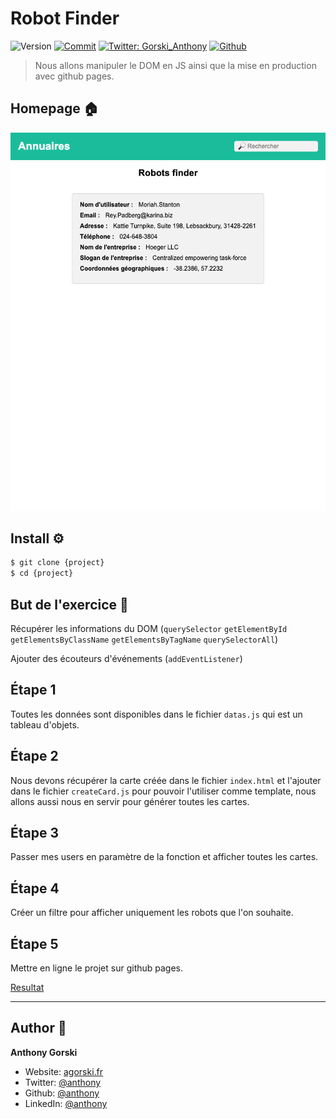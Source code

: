 # Robot Finder

![Version](https://img.shields.io/badge/version-0.1.0-blue.svg?cacheSeconds=2592000)
[![Commit](https://img.shields.io/github/last-commit/GorskiAnthony/WCS_RobotFinder)](https://github.com/GorskiAnthony/WCS_RobotFinder)
[![Twitter: Gorski_Anthony](https://img.shields.io/twitter/follow/Gorski_Anthony.svg?style=social)](https://twitter.com/Gorski_anthony)
[![Github](https://img.shields.io/github/followers/GorskiAnthony?style=social)](https://github.com/GorskiAnthony)

> Nous allons manipuler le DOM en JS ainsi que la mise en production avec github pages.

## Homepage 🏠

![Homepage](_doc/img.png)

## Install ⚙️

```sh
$ git clone {project}
$ cd {project}
```

## But de l'exercice 🎯

Récupérer les informations du DOM (`querySelector` `getElementById` `getElementsByClassName` `getElementsByTagName` `querySelectorAll`)

Ajouter des écouteurs d'événements (`addEventListener`)

## Étape 1️

Toutes les données sont disponibles dans le fichier `datas.js` qui est un tableau d'objets.

## Étape 2️

Nous devons récupérer la carte créée dans le fichier `index.html` et l'ajouter dans le fichier `createCard.js` pour pouvoir l'utiliser comme template, nous allons aussi nous en servir pour générer toutes les cartes.

## Étape 3️

Passer mes users en paramètre de la fonction et afficher toutes les cartes.

## Étape 4️

Créer un filtre pour afficher uniquement les robots que l'on souhaite.

## Étape 5️

Mettre en ligne le projet sur github pages.

[Resultat](https://gorskianthony.github.io/WCS_RobotFinder/)

---

## Author 👤

**Anthony Gorski**

-   Website: [agorski.fr](https://www.agorski.fr)
-   Twitter: [@anthony](https://twitter.com/Gorski_Anthony)
-   Github: [@anthony](https://github.com/GorskiAnthony)
-   LinkedIn: [@anthony](https://linkedin.com/in/anthony-gorski)
